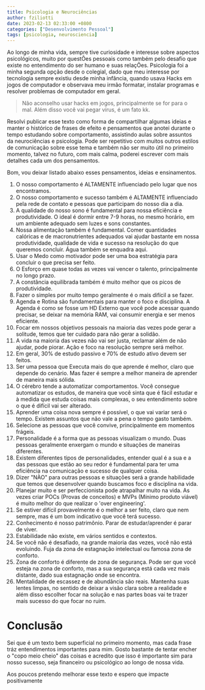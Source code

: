 ```yaml
---
title: Psicologia e Neurociências
author: fziliotti
date: 2023-02-13 02:33:00 +0800
categories: ["Desenvolvimento Pessoal"]
tags: [psicologia, neurosciencia]
---
```


Ao longo de minha vida, sempre tive curiosidade e interesse sobre aspectos psicológicos, muito por questÕes pessoais como também pelo desafio que existe no entendimento do ser humano e suas relaçÕes. Psicologia foi a minha segunda opção desde o colegial, dado que meu interesse por tecnologia sempre existiu desde minha infância, quando usava Hacks em jogos de computador e observava meu irmão formatar, instalar programas e resolver problemas de computador em geral.

> Não aconselho usar hacks em jogos, principalmente se for para o mal. Além disso você vai pegar vírus, é um fato kk.

Resolvi publicar esse texto como forma de compartilhar algumas ideias e manter o histórico de frases de efeito e pensamentos que anotei durante o tempo estudando sobre comportamento, assistindo aulas sobre assuntos da neurociências e psicologia. Pode ser repetitivo com muitos outros estilos de comunicação sobre esse tema e também não ser muito útil no primeiro momento, talvez no futuro, com mais calma, poderei escrever com mais detalhes cada um dos pensamentos.

Bom, vou deixar listado abaixo esses pensamentos, ideias e ensinamentos.

1. O nosso comportamento é ALTAMENTE influenciado pelo lugar que nos encontramos.
2. O nosso comportamento e sucesso também é ALTAMENTE influenciado pela rede de contato e pessoas que participam do nosso dia a dia.
3. A qualidade do nosso sono é fundamental para nossa eficiência e produtividade. O ideal é dormir entre 7-9 horas, no mesmo horário, em um ambiente adequado sem luzes e sons constantes.
4. Nossa alimentação também é fundamental. Comer quantidades calóricas e de macronutrientes adequados vai ajudar bastante em nossa produtividade, qualidade de vida e sucesso na resolução do que queremos concluir. Água também se enquadra aqui.
5. Usar o Medo como motivador pode ser uma boa estratégia para concluir o que precisa ser feito.
6. O Esforço em quase todas as vezes vai vencer o talento, principalmente no longo prazo.
7. A constância equilibrada também é muito melhor que os picos de produtividade.
8. Fazer o simples por muito tempo geralmente é o mais difícil a se fazer.
9. Agenda e Rotina são fundamentais para manter o foco e disciplina. A Agenda é como se fosse um HD Externo que você pode acessar quando precisar, se deixar na memória RAM, vai consumir energia e ser menos eficiente.
10. Focar em nossos objetivos pessoais na maioria das vezes pode gerar a solitude, temos que ter cuidado para não gerar a solidão.
11. A vida na maioria das vezes não vai ser justa, reclamar além de não ajudar, pode piorar. Ação e foco na resolução sempre será melhor.
12. Em geral, 30% de estudo passivo e 70% de estudo ativo devem ser feitos.
13. Ser uma pessoa que Executa mais do que aprende é melhor, claro que depende do cenário. Mas fazer é sempre a melhor maneira de aprender de maneira mais sólida.
14. O cérebro tende a automatizar comportamentos. Você consegue automatizar os estudos, de maneira que você sinta que é fácil estudar e à medida que estuda coisas mais complexas, o seu entendimento sobre o que é difícil vai ser alterado.
15. Aprender uma coisa nova sempre é possível, o que vai variar será o tempo. Existem assuntos que não vale a pena o tempo gasto também.
16. Selecione as pessoas que você convive, principalmente em momentos frágeis.
17. Personalidade é a forma que as pessoas visualizam o mundo. Duas pessoas geralmente enxergam o mundo e situações de maneiras diferentes.
18. Existem diferentes tipos de personalidades, entender qual é a sua e a das pessoas que estão ao seu redor é fundamental para ter uma eficiência na comunicação e sucesso de qualquer coisa.
19. Dizer "NÀO" para outras pessoas e situações será a grande habilidade que temos que desenvolver quando buscamos foco e disciplina na vida.
20. Planejar muito e ser perfeccionista pode atrapalhar muito na vida. As vezes criar POCs (Provas de conceitos) e MVPs (Mínimo produto viável) é muito melhor do que realizar o 'over engineering'.
21. Se estiver difícil provavelmente é o melhor a ser feito, claro que nem sempre, mas é um bom indicativo que você terá sucesso.
22. Conhecimento é nosso patrimônio. Parar de estudar/aprender é parar de viver.
23. Estabilidade não existe, em vários sentidos e contextos.
24. Se você não é desafiado, na grande maioria das vezes, você não está evoluindo. Fuja da zona de estagnação intelectual ou famosa zona de conforto.
25. Zona de conforto é diferente de zona de segurança. Pode ser que você esteja na zona de conforto, mas a sua segurança está cada vez mais distante, dado sua estagnação onde se encontra.
26. Mentalidade de escassez e de abundância são reais. Mantenha suas lentes limpas, no sentido de deixar a visão clara sobre a realidade e além disso escolher focar na solução e nas partes boas vai te trazer mais sucesso do que focar no ruim.

# Conclusão

Sei que é um texto bem superficial no primeiro momento, mas cada frase tráz entendimentos importantes para mim. Gosto bastante de tentar encher o "copo meio cheio" das coisas e acredito que isso é importante sim para nosso sucesso, seja financeiro ou psicológico ao longo de nossa vida.

Aos poucos pretendo melhorar esse texto e espero que impacte positivamente
